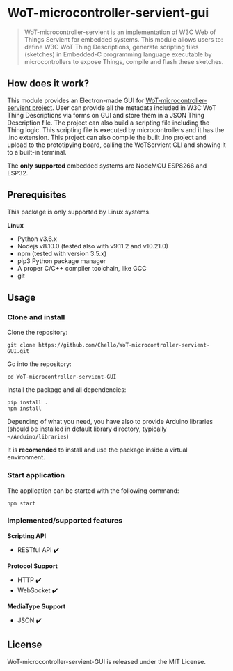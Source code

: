 # WoT-microcontroller-servient-gui

> WoT-microcontroller-servient is an implementation of W3C Web of Things Servient for embedded systems. This module allows users to: define W3C WoT Thing Descriptions, generate scripting files (sketches) in Embedded-C programming language executable by microcontrollers to expose Things, compile and flash these sketches.

## How does it work?

This module provides an Electron-made GUI for [WoT-microcontroller-servient project](https://github.com/UniBO-PRISMLab/WoT-microcontroller-servient). User can provide all the metadata included in W3C WoT Thing Descriptions via forms on GUI and store them in a JSON Thing Description file. 
The project can also build a scripting file including the Thing logic. This scripting file is executed by microcontrollers and it has the .ino extension.
This project can also compile the built .ino project and upload to the prototipying board, calling the WoTServient CLI and showing it to a built-in terminal.

The **only supported** embedded systems are NodeMCU ESP8266 and ESP32. 

## Prerequisites
This package is only supported by Linux systems.

**Linux**
- Python v3.6.x
- Nodejs v8.10.0 (tested also with v9.11.2 and v10.21.0)
- npm (tested with version 3.5.x)
- pip3 Python package manager
- A proper C/C++ compiler toolchain, like GCC
- git

## Usage
### Clone and install
Clone the repository:

```shell
git clone https://github.com/Chello/WoT-microcontroller-servient-GUI.git
```

Go into the repository:

```shell
cd WoT-microcontroller-servient-GUI
```
Install the package and all dependencies:

```shell
pip install .
npm install
```

Depending of what you need, you have also to provide Arduino libraries (should be installed in default library directory, typically ```~/Arduino/libraries```)

It is **recomended** to install and use the package inside a virtual environment.

### Start application

The application can be started with the following command:

```shell
npm start
```

### Implemented/supported features

**Scripting API**

- RESTful API :heavy_check_mark:

**Protocol Support**

- HTTP :heavy_check_mark:
- WebSocket :heavy_check_mark:

**MediaType Support**

- JSON :heavy_check_mark:

## License
WoT-microcontroller-servient-GUI is released under the MIT License.


